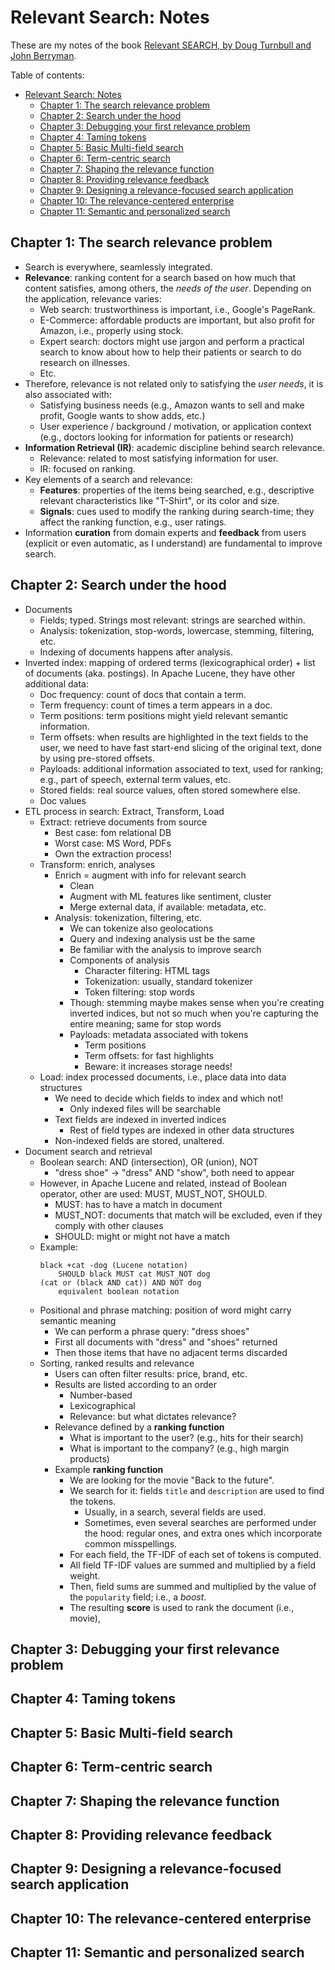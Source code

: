 # Relevant Search: Notes

These are my notes of the book [Relevant SEARCH, by Doug Turnbull and John Berryman](https://www.manning.com/books/relevant-search).

Table of contents:

- [Relevant Search: Notes](#relevant-search-notes)
  - [Chapter 1: The search relevance problem](#chapter-1-the-search-relevance-problem)
  - [Chapter 2: Search under the hood](#chapter-2-search-under-the-hood)
  - [Chapter 3: Debugging your first relevance problem](#chapter-3-debugging-your-first-relevance-problem)
  - [Chapter 4: Taming tokens](#chapter-4-taming-tokens)
  - [Chapter 5: Basic Multi-field search](#chapter-5-basic-multi-field-search)
  - [Chapter 6: Term-centric search](#chapter-6-term-centric-search)
  - [Chapter 7: Shaping the relevance function](#chapter-7-shaping-the-relevance-function)
  - [Chapter 8: Providing relevance feedback](#chapter-8-providing-relevance-feedback)
  - [Chapter 9: Designing a relevance-focused search application](#chapter-9-designing-a-relevance-focused-search-application)
  - [Chapter 10: The relevance-centered enterprise](#chapter-10-the-relevance-centered-enterprise)
  - [Chapter 11: Semantic and personalized search](#chapter-11-semantic-and-personalized-search)

## Chapter 1: The search relevance problem

- Search is everywhere, seamlessly integrated.
- **Relevance**: ranking content for a search based on how much that content satisfies, among others, the *needs of the user*. Depending on the application, relevance varies:
  - Web search: trustworthiness is important, i.e., Google's PageRank.
  - E-Commerce: affordable products are important, but also profit for Amazon, i.e., properly using stock.
  - Expert search: doctors might use jargon and perform a practical search to know about how to help their patients or search to do research on illnesses.
  - Etc.
- Therefore, relevance is not related only to satisfying the *user needs*, it is also associated with:
  - Satisfying business needs (e.g., Amazon wants to sell and make profit, Google wants to show adds, etc.)
  - User experience / background / motivation, or application context (e.g., doctors looking for information for patients or research)
- **Information Retrieval (IR)**: academic discipline behind search relevance.
  - Relevance: related to most satisfying information for user.
  - IR: focused on ranking.
- Key elements of a search and relevance:
  - **Features**: properties of the items being searched, e.g., descriptive relevant characteristics like "T-Shirt", or its color and size. 
  - **Signals**: cues used to modify the ranking during search-time; they affect the ranking function, e.g., user ratings.
- Information **curation** from domain experts and **feedback** from users (explicit or even automatic, as I understand) are fundamental to improve search.

## Chapter 2: Search under the hood

- Documents
  - Fields; typed. Strings most relevant: strings are searched within.
  - Analysis: tokenization, stop-words, lowercase, stemming, filtering, etc.
  - Indexing of documents happens after analysis.
- Inverted index: mapping of ordered terms (lexicographical order) + list of documents (aka. postings). In Apache Lucene, they have other additional data:
  - Doc frequency: count of docs that contain a term.
  - Term frequency: count of times a term appears in a doc.
  - Term positions: term positions might yield relevant semantic information.
  - Term offsets: when results are highlighted in the text fields to the user, we need to have fast start-end slicing of the original text, done by using pre-stored offsets.
  - Payloads: additional information associated to text, used for ranking; e.g., part of speech, external term values, etc.
  - Stored fields: real source values, often stored somewhere else.
  - Doc values
- ETL process in search: Extract, Transform, Load
  - Extract: retrieve documents from source
    - Best case: fom relational DB
    - Worst case: MS Word, PDFs
    - Own the extraction process!
  - Transform: enrich, analyses
    - Enrich = augment with info for relevant search
      - Clean
      - Augment with ML features like sentiment, cluster
      - Merge external data, if available: metadata, etc.
    - Analysis: tokenization, filtering, etc.
      - We can tokenize also geolocations
      - Query and indexing analysis ust be the same
      - Be familiar with the analysis to improve search
      - Components of analysis
        - Character filtering: HTML tags
        - Tokenization: usually, standard tokenizer
        - Token filtering: stop words
      - Though: stemming maybe makes sense when you're creating inverted indices, but not so much when you're capturing the entire meaning; same for stop words
      - Payloads: metadata associated with tokens
        - Term positions
        - Term offsets: for fast highlights
        - Beware: it increases storage needs!
  - Load: index processed documents, i.e., place data into data structures
    - We need to decide which fields to index and which not!
      - Only indexed files will be searchable
    - Text fields are indexed in inverted indices
      - Rest of field types are indexed in other data structures
    - Non-indexed fields are stored, unaltered.
- Document search and retrieval
  - Boolean search: AND (intersection), OR (union), NOT
    - "dress shoe" -> "dress" AND "show", both need to appear
  - However, in Apache Lucene and related, instead of Boolean operator, other are used: MUST, MUST_NOT, SHOULD.
    - MUST: has to have a match in document
    - MUST_NOT: documents that match will be excluded, even if they comply with other clauses
    - SHOULD: might or might not have a match
  - Example:
    ```
    black +cat -dog (Lucene notation)
        SHOULD black MUST cat MUST_NOT dog
    (cat or (black AND cat)) AND NOT dog
        equivalent boolean notation
    ```
  - Positional and phrase matching: position of word might carry semantic meaning
    - We can perform a phrase query: "dress shoes"
    - First all documents with "dress" and "shoes" returned
    - Then those items that have no adjacent terms discarded
  - Sorting, ranked results and relevance
    - Users can often filter results: price, brand, etc.
    - Results are listed according to an order
      - Number-based
      - Lexicographical
      - Relevance: but what dictates relevance?
    - Relevance defined by a **ranking function**
      - What is important to the user? (e.g., hits for their search)
      - What is important to the company? (e.g., high margin products)
    - Example **ranking function**
      - We are looking for the movie "Back to the future".
      - We search for it: fields `title` and `description` are used to find the tokens.
        - Usually, in a search, several fields are used.
        - Sometimes, even several searches are performed under the hood: regular ones, and extra ones which incorporate common misspellings.
      - For each field, the TF-IDF of each set of tokens is computed.
      - All field TF-IDF values are summed and multiplied by a field weight.
      - Then, field sums are summed and multiplied by the value of the `popularity` field; i.e., a *boost*.
      - The resulting **score** is used to rank the document (i.e., movie), 


## Chapter 3: Debugging your first relevance problem



## Chapter 4: Taming tokens



## Chapter 5: Basic Multi-field search



## Chapter 6: Term-centric search



## Chapter 7: Shaping the relevance function



## Chapter 8: Providing relevance feedback



## Chapter 9: Designing a relevance-focused search application



## Chapter 10: The relevance-centered enterprise



## Chapter 11: Semantic and personalized search



